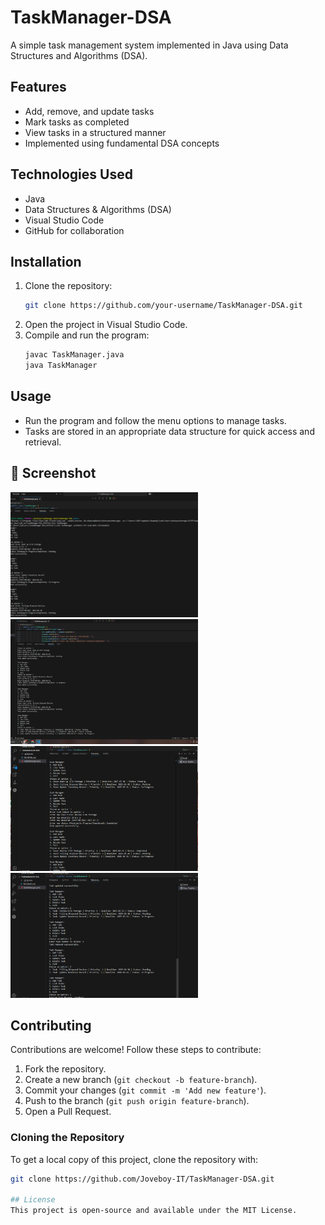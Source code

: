 # TaskManager-DSA

A simple task management system implemented in Java using Data Structures and Algorithms (DSA).

## Features
- Add, remove, and update tasks
- Mark tasks as completed
- View tasks in a structured manner
- Implemented using fundamental DSA concepts

## Technologies Used
- Java
- Data Structures & Algorithms (DSA)
- Visual Studio Code
- GitHub for collaboration

## Installation
1. Clone the repository:
   ```bash
   git clone https://github.com/your-username/TaskManager-DSA.git
   ```
2. Open the project in Visual Studio Code.
3. Compile and run the program:
   ```bash
   javac TaskManager.java
   java TaskManager
   ```

## Usage
- Run the program and follow the menu options to manage tasks.
- Tasks are stored in an appropriate data structure for quick access and retrieval.

## 📸 Screenshot

<img src="CREATE TASK.png" alt="CREATE" style="width:300px; height:200px; object-fit: cover;" />
<img src="READ TASK.png" alt="READ" style="width:300px; height:200px; object-fit: cover;" />
<img src="UPDATE TASK.png" alt="UPDATE" style="width:300px; height:200px; object-fit: cover;" />
<img src="DELETE TASK.png" alt="DELETE" style="width:300px; height:200px; object-fit: cover;" />

## Contributing
Contributions are welcome! Follow these steps to contribute:
1. Fork the repository.
2. Create a new branch (`git checkout -b feature-branch`).
3. Commit your changes (`git commit -m 'Add new feature'`).
4. Push to the branch (`git push origin feature-branch`).
5. Open a Pull Request.

### Cloning the Repository
To get a local copy of this project, clone the repository with:
```bash
git clone https://github.com/Joveboy-IT/TaskManager-DSA.git

## License
This project is open-source and available under the MIT License.